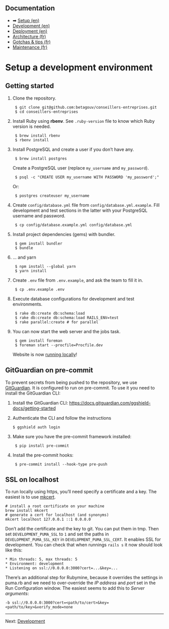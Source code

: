 ## Documentation

* ➡ [Setup (en)](01-setup.md)
* [Development (en)](02-development.md)
* [Deployment (en)](03-deployment.md)
* [Architecture (fr)](04-architecture.md)
* [Gotchas & tips (fr)](05-gotchas.md)
* [Maintenance (fr)](06-maintenance.md)

# Setup a development environment

## Getting started

1. Clone the repository.

        $ git clone git@github.com:betagouv/conseillers-entreprises.git
        $ cd conseillers-entreprises

2. Install Ruby using **rbenv**. See `.ruby-version` file to know which Ruby version is needed.

        $ brew install rbenv
        $ rbenv install

3. Install PostgreSQL and create a user if you don’t have any.

        $ brew install postgres

    Create a PostgreSQL user (replace `my_username` and `my_password`).

        $ psql -c "CREATE USER my_username WITH PASSWORD 'my_password';"

    Or:

        $ postgres createuser my_username

4. Create `config/database.yml` file from `config/database.yml.example`. Fill development and test sections in the latter with your PostgreSQL username and password.

        $ cp config/database.example.yml config/database.yml

5. Install project dependencies (gems) with bundler.

        $ gem install bundler
        $ bundle

6. … and yarn

        $ npm install --global yarn
        $ yarn install

7. Create `.env` file from `.env.example`, and ask the team to fill it in.

        $ cp .env.example .env

8. Execute database configurations for development and test environments.

        $ rake db:create db:schema:load
        $ rake db:create db:schema:load RAILS_ENV=test
        $ rake parallel:create # for parallel

9. You can now start the web server and the jobs task.

        $ gem install foreman
        $ foreman start --procfile=Procfile.dev

    Website is now [running locally](http://localhost:3000)!

## GitGuardian on pre-commit

To prevent secrets from being pushed to the repository, we use [GitGuardian](https://www.gitguardian.com/). It is configured to run on pre-commit.
To use it you need to install the GitGuardian CLI:

1. Install the GitGuardian CLI: https://docs.gitguardian.com/ggshield-docs/getting-started
    
2. Authenticate the CLI and follow the instructions
          
       $ ggshield auth login

3. Make sure you have the pre-commit framework installed:

        $ pip install pre-commit

4. Install the pre-commit hooks:

        $ pre-commit install --hook-type pre-push


## SSL on localhost

To run locally using https, you’ll need specify a certificate and a key. The easiest is to use [mkcert](https://github.com/FiloSottile/mkcert).

```
# install a root certificate on your machine
brew install mkcert
# generate a cert for localhost (and synonyms)
mkcert localhost 127.0.0.1 ::1 0.0.0.0
```

Don’t add the certificate and the key to git. You can put them in tmp. Then set `DEVELOPMENT_PUMA_SSL` to `1` and set the paths in `DEVELOPMENT_PUMA_SSL_KEY` in `DEVELOPMENT_PUMA_SSL_CERT`. It enables SSL for development. You can check that when runnings `rails s` it now should look like this:

```
* Min threads: 5, max threads: 5
* Environment: development
* Listening on ssl://0.0.0.0:3000?cert=...&key=...
```

There’s an additional step for Rubymine, because it overrides the settings in puma.rb and we need to over-override the _IP address_ and _port_ set in the Run Configuration window. The easiest seems to add this to _Server arguments_:
```
-b ssl://0.0.0.0:3000?cert=<path/to/cert>&key=<path/to/key>&verify_mode=none
```

---

Next: [Development](02-development.md)
